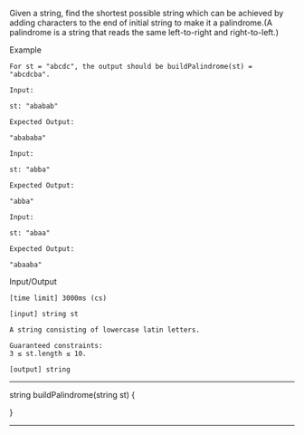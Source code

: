 Given a string, find the shortest possible string which can be achieved by adding characters to the end of initial string to make it a palindrome.(A palindrome is a string that reads the same left-to-right and right-to-left.)

Example

    For st = "abcdc", the output should be buildPalindrome(st) = "abcdcba".

    Input:

    st: "ababab"

    Expected Output:

    "abababa"

    Input:

    st: "abba"

    Expected Output:

    "abba"

    Input:

    st: "abaa"

    Expected Output:

    "abaaba"

Input/Output

    [time limit] 3000ms (cs)

    [input] string st

    A string consisting of lowercase latin letters.

    Guaranteed constraints:
    3 ≤ st.length ≤ 10.

    [output] string

********************************************************

string buildPalindrome(string st) {

 

}

********************************************************
